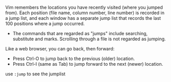 
Vim remembers the locations you have recently visited (where you jumped from). Each position (file name, column number, line number) is recorded in a jump list, and each window has a separate jump list that records the last 100 positions where a jump occurred.
- The commands that are regarded as "jumps" include searching, substitute and marks. Scrolling through a file is not regarded as jumping.

Like a web browser, you can go back, then forward:
- Press Ctrl-O to jump back to the previous (older) location.
- Press Ctrl-I (same as Tab) to jump forward to the next (newer) location.

use `:jump` to see the jumplist